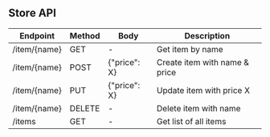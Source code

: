 ## Store API

Endpoint | Method | Body | Description |
---- | ---- | ---- | ---- |
/item/{name} | GET | - | Get item by name |
/item/{name} | POST | {"price": X} | Create item with name & price |
/item/{name} | PUT | {"price": X} | Update item with price X |
/item/{name} | DELETE | - | Delete item with name |
/items | GET | - | Get list of all items |
 